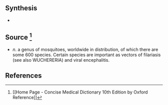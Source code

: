 ## Synthesis
- 
## Source [^1]
- $n$. a genus of mosquitoes, worldwide in distribution, of which there are some 600 species. Certain species are important as vectors of filariasis (see also WUCHERERIA) and viral encephalitis.
## References

[^1]: [[Home Page - Concise Medical Dictionary 10th Edition by Oxford Reference]]